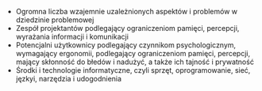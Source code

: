 - Ogromna liczba wzajemnie uzależnionych aspektów i problemów w dziedzinie problemowej
- Zespół projektantów podlegający ograniczeniom pamięci, percepcji, wyrażania informacji i komunikacji
- Potencjalni użytkownicy podlegający czynnikom psychologicznym, wymagający ergonomii, podlegający ograniczeniom pamięci, percepcji, mający skłonność do błedów i nadużyć, a także ich tajność i prywatność
- Środki i technologie informatyczne, czyli sprzęt, oprogramowanie, sieć, jęzkyi, narzędzia i udogodnienia